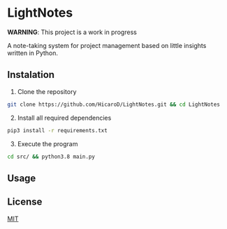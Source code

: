 # LightNotes
**WARNING**: This project is a work in progress

A note-taking system for project management based on little insights written in Python. 

## Instalation 
1. Clone the repository

```bash
git clone https://github.com/HicaroD/LightNotes.git && cd LightNotes
```

2. Install all required dependencies 

```bash
pip3 install -r requirements.txt
```

3. Execute the program 
```bash
cd src/ && python3.8 main.py
```

## Usage 

## License 
[MIT](./LICENSE)

